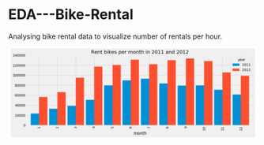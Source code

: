 # EDA---Bike-Rental

Analysing bike rental data to visualize number of rentals per hour.

<img src="https://github.com/hiteshahuja23/EDA---Bike-Rental/blob/master/img1.png">
